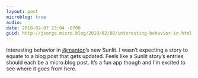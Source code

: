 ```yaml
---
layout: post
microblog: true
audio: 
date: 2018-02-07 23:04 -0700
guid: http://jsorge.micro.blog/2018/02/08/interesting-behavior-in.html
---
```

Interesting behavior in [@manton](https://micro.blog/manton)’s new Sunlit. I wasn’t expecting a story to equate to a blog post that gets updated. Feels like a Sunlit story’s entries should each be a micro.blog post. It’s a fun app though and I’m excited to see where it goes from here.
